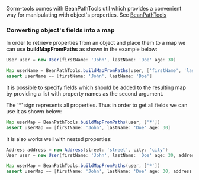 Gorm-tools comes with BeanPathTools util which provides a convenient way for manipulating with object's properties.
See [BeanPathTools](https://github.com/yakworks/gorm-tools/blob/master/plugin/src/main/groovy/gorm/tools/beans/BeanPathTools.groovy)

### Converting object's fields into a map

In order to retrieve properties from an object and place them to a map we can use **buildMapFromPaths**
as shown in the example below:

```groovy
User user = new User(firstName: 'John', lastName: 'Doe' age: 30)

Map userName = BeanPathTools.buildMapFromPaths(user, ['firstName', 'lastName'])
assert userName == [firstName: 'John', lastName: 'Doe']
```

It is possible to specify fields which should be added to the resulting map
by providing a list with property names as the second argument.

The '*' sign represents all properties. Thus in order to get all fields we can use it as shown below:

```groovy
Map userMap = BeanPathTools.buildMapFromPaths(user, ['*'])
assert userMap == [firstName: 'John', lastName: 'Doe' age: 30]
```

It is also works well with nested properties:

```groovy
Address address = new Address(street: 'street', city: 'city')
User user = new User(firstName: 'John', lastName: 'Doe' age: 30, address: address)

Map userMap = BeanPathTools.buildMapFromPaths(user, ['*'])
assert userMap == [firstName: 'John', lastName: 'Doe' age: 30, address: [street: 'street', city: 'city1']]
```
